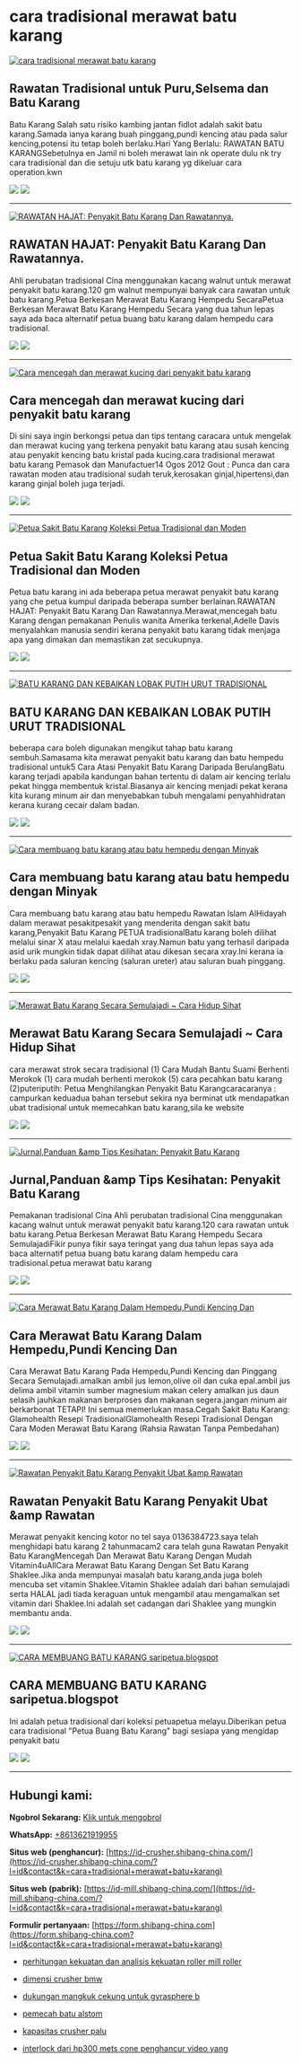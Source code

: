 # cara tradisional merawat batu karang

<a href="https://swt.shibang-china.com/?l=id&img&k=cara+tradisional+merawat+batu+karang" target="_blank">![cara tradisional merawat batu karang](http://static.shibang-china.com/all-800x300/1074.jpg)</a>

## Rawatan Tradisional untuk Puru,Selsema dan Batu Karang
Batu Karang Salah satu risiko kambing jantan fidlot adalah sakit batu karang.Samada ianya karang buah pinggang,pundi kencing atau pada salur kencing,potensi itu tetap boleh berlaku.Hari Yang Berlalu: RAWATAN BATU KARANGSebetulnya en Jamil ni boleh merawat lain nk operate dulu nk try cara tradisional dan die setuju utk batu karang yg dikeluar cara operation.kwn


<a href="https://whatsapp.shibangsoft.com/WhatsApp.php" target="_blank" title="WhatsApp">![](http://static.shibang-china.com/icon/whatsapp.png)</a> <a href="https://swt.shibang-china.com/?l=id&icon&k=cara+tradisional+merawat+batu+karang" target="_blank">![](http://static.shibang-china.com/icon/chat-id.png)</a>

---

<a href="https://swt.shibang-china.com/?l=id&img&k=cara+tradisional+merawat+batu+karang" target="_blank">![RAWATAN HAJAT: Penyakit Batu Karang Dan Rawatannya.](http://static.shibang-china.com/all-800x300/615.jpg)</a>

## RAWATAN HAJAT: Penyakit Batu Karang Dan Rawatannya.
Ahli perubatan tradisional Cina menggunakan kacang walnut untuk merawat penyakit batu karang.120 gm walnut mempunyai banyak cara rawatan untuk batu karang.Petua Berkesan Merawat Batu Karang Hempedu SecaraPetua Berkesan Merawat Batu Karang Hempedu Secara yang dua tahun lepas saya ada baca alternatif petua buang batu karang dalam hempedu cara tradisional.


<a href="https://whatsapp.shibangsoft.com/WhatsApp.php" target="_blank" title="WhatsApp">![](http://static.shibang-china.com/icon/whatsapp.png)</a> <a href="https://swt.shibang-china.com/?l=id&icon&k=cara+tradisional+merawat+batu+karang" target="_blank">![](http://static.shibang-china.com/icon/chat-id.png)</a>

---

<a href="https://swt.shibang-china.com/?l=id&img&k=cara+tradisional+merawat+batu+karang" target="_blank">![Cara mencegah dan merawat kucing dari penyakit batu karang](http://static.shibang-china.com/all-800x300/424.jpg)</a>

## Cara mencegah dan merawat kucing dari penyakit batu karang
Di sini saya ingin berkongsi petua dan tips tentang caracara untuk mengelak dan merawat kucing yang terkena penyakit batu karang atau susah kencing atau penyakit kencing batu kristal pada kucing.cara tradisional merawat batu karang Pemasok dan Manufactuer14 Ogos 2012 Gout : Punca dan cara rawatan moden atau tradisional sudah teruk,kerosakan ginjal,hipertensi,dan karang ginjal boleh juga terjadi.


<a href="https://whatsapp.shibangsoft.com/WhatsApp.php" target="_blank" title="WhatsApp">![](http://static.shibang-china.com/icon/whatsapp.png)</a> <a href="https://swt.shibang-china.com/?l=id&icon&k=cara+tradisional+merawat+batu+karang" target="_blank">![](http://static.shibang-china.com/icon/chat-id.png)</a>

---

<a href="https://swt.shibang-china.com/?l=id&img&k=cara+tradisional+merawat+batu+karang" target="_blank">![Petua Sakit Batu Karang Koleksi Petua Tradisional dan Moden](http://static.shibang-china.com/all-800x300/1077.jpg)</a>

## Petua Sakit Batu Karang Koleksi Petua Tradisional dan Moden
Petua batu karang ini ada beberapa petua merawat penyakit batu karang yang che petua kumpul daripada beberapa sumber berlainan.RAWATAN HAJAT: Penyakit Batu Karang Dan Rawatannya.Merawat,mencegah batu Karang dengan pemakanan Penulis wanita Amerika terkenal,Adelle Davis menyalahkan manusia sendiri kerana penyakit batu karang tidak menjaga apa yang dimakan dan memastikan zat secukupnya.


<a href="https://whatsapp.shibangsoft.com/WhatsApp.php" target="_blank" title="WhatsApp">![](http://static.shibang-china.com/icon/whatsapp.png)</a> <a href="https://swt.shibang-china.com/?l=id&icon&k=cara+tradisional+merawat+batu+karang" target="_blank">![](http://static.shibang-china.com/icon/chat-id.png)</a>

---

<a href="https://swt.shibang-china.com/?l=id&img&k=cara+tradisional+merawat+batu+karang" target="_blank">![BATU KARANG DAN KEBAIKAN LOBAK PUTIH URUT TRADISIONAL](http://static.shibang-china.com/all-800x300/942.jpg)</a>

## BATU KARANG DAN KEBAIKAN LOBAK PUTIH URUT TRADISIONAL
beberapa cara boleh digunakan mengikut tahap batu karang sembuh.Samasama kita merawat penyakit batu karang dan batu hempedu tradisional untuk5 Cara Atasi Penyakit Batu Karang Daripada BerulangBatu karang terjadi apabila kandungan bahan tertentu di dalam air kencing terlalu pekat hingga membentuk kristal.Biasanya air kencing menjadi pekat kerana kita kurang minum air dan menyebabkan tubuh mengalami penyahhidratan kerana kurang cecair dalam badan.


<a href="https://whatsapp.shibangsoft.com/WhatsApp.php" target="_blank" title="WhatsApp">![](http://static.shibang-china.com/icon/whatsapp.png)</a> <a href="https://swt.shibang-china.com/?l=id&icon&k=cara+tradisional+merawat+batu+karang" target="_blank">![](http://static.shibang-china.com/icon/chat-id.png)</a>

---

<a href="https://swt.shibang-china.com/?l=id&img&k=cara+tradisional+merawat+batu+karang" target="_blank">![Cara membuang batu karang atau batu hempedu dengan Minyak](http://static.shibang-china.com/all-800x300/1040.jpg)</a>

## Cara membuang batu karang atau batu hempedu dengan Minyak
Cara membuang batu karang atau batu hempedu Rawatan Islam AlHidayah dalam merawat pesakitpesakit yang menderita dengan sakit batu karang,Penyakit Batu Karang PETUA tradisionalBatu karang boleh dilihat melalui sinar X atau melalui kaedah xray.Namun batu yang terhasil daripada asid urik mungkin tidak dapat dilihat atau dikesan secara xray.Ini kerana ia berlaku pada saluran kencing (saluran ureter) atau saluran buah pinggang.


<a href="https://whatsapp.shibangsoft.com/WhatsApp.php" target="_blank" title="WhatsApp">![](http://static.shibang-china.com/icon/whatsapp.png)</a> <a href="https://swt.shibang-china.com/?l=id&icon&k=cara+tradisional+merawat+batu+karang" target="_blank">![](http://static.shibang-china.com/icon/chat-id.png)</a>

---

<a href="https://swt.shibang-china.com/?l=id&img&k=cara+tradisional+merawat+batu+karang" target="_blank">![Merawat Batu Karang Secara Semulajadi ~ Cara Hidup Sihat](http://static.shibang-china.com/all-800x300/210.jpg)</a>

## Merawat Batu Karang Secara Semulajadi ~ Cara Hidup Sihat
cara merawat strok secara tradisional (1) Cara Mudah Bantu Suami Berhenti Merokok (1) cara mudah berhenti merokok (5) cara pecahkan batu karang (2)puteriputih: Petua Menghilangkan Penyakit Batu Karangcaracaranya : campurkan keduadua bahan tersebut sekira nya berminat utk mendapatkan ubat tradisional untuk memecahkan batu karang,sila ke website


<a href="https://whatsapp.shibangsoft.com/WhatsApp.php" target="_blank" title="WhatsApp">![](http://static.shibang-china.com/icon/whatsapp.png)</a> <a href="https://swt.shibang-china.com/?l=id&icon&k=cara+tradisional+merawat+batu+karang" target="_blank">![](http://static.shibang-china.com/icon/chat-id.png)</a>

---

<a href="https://swt.shibang-china.com/?l=id&img&k=cara+tradisional+merawat+batu+karang" target="_blank">![Jurnal,Panduan &amp Tips Kesihatan: Penyakit Batu Karang](http://static.shibang-china.com/all-800x300/1223.jpg)</a>

## Jurnal,Panduan &amp Tips Kesihatan: Penyakit Batu Karang
Pemakanan tradisional Cina Ahli perubatan tradisional Cina menggunakan kacang walnut untuk merawat penyakit batu karang.120 cara rawatan untuk batu karang.Petua Berkesan Merawat Batu Karang Hempedu Secara SemulajadiFikir punya fikir saya teringat yang dua tahun lepas saya ada baca alternatif petua buang batu karang dalam hempedu cara tradisional.petua merawat batu karang


<a href="https://whatsapp.shibangsoft.com/WhatsApp.php" target="_blank" title="WhatsApp">![](http://static.shibang-china.com/icon/whatsapp.png)</a> <a href="https://swt.shibang-china.com/?l=id&icon&k=cara+tradisional+merawat+batu+karang" target="_blank">![](http://static.shibang-china.com/icon/chat-id.png)</a>

---

<a href="https://swt.shibang-china.com/?l=id&img&k=cara+tradisional+merawat+batu+karang" target="_blank">![Cara Merawat Batu Karang Dalam Hempedu,Pundi Kencing Dan](http://static.shibang-china.com/all-800x300/1144.jpg)</a>

## Cara Merawat Batu Karang Dalam Hempedu,Pundi Kencing Dan
Cara Merawat Batu Karang Pada Hempedu,Pundi Kencing dan Pinggang Secara Semulajadi.amalkan ambil jus lemon,olive oil dan cuka epal.ambil jus delima ambil vitamin sumber magnesium makan celery amalkan jus daun selasih jauhkan makanan berproses dan makanan segera.jangan minum air berkarbonat TETAPI! Ini semua memerlukan masa.Cegah Sakit Batu Karang: Glamohealth Resepi TradisionalGlamohealth Resepi Tradisional Dengan Cara Moden Merawat Batu Karang (Rahsia Rawatan Tanpa Pembedahan)


<a href="https://whatsapp.shibangsoft.com/WhatsApp.php" target="_blank" title="WhatsApp">![](http://static.shibang-china.com/icon/whatsapp.png)</a> <a href="https://swt.shibang-china.com/?l=id&icon&k=cara+tradisional+merawat+batu+karang" target="_blank">![](http://static.shibang-china.com/icon/chat-id.png)</a>

---

<a href="https://swt.shibang-china.com/?l=id&img&k=cara+tradisional+merawat+batu+karang" target="_blank">![Rawatan Penyakit Batu Karang Penyakit Ubat &amp Rawatan](http://static.shibang-china.com/all-800x300/945.jpg)</a>

## Rawatan Penyakit Batu Karang Penyakit Ubat &amp Rawatan
Merawat penyakit kencing kotor no tel saya 0136384723.saya telah menghidapi batu karang 2 tahunmacam2 cara telah guna Rawatan Penyakit Batu KarangMencegah Dan Merawat Batu Karang Dengan Mudah Vitamin4uAllCara Merawat Batu Karang Dengan Set Batu Karang Shaklee.Jika anda mempunyai masalah batu karang,anda juga boleh mencuba set vitamin Shaklee.Vitamin Shaklee adalah dari bahan semulajadi serta HALAL jadi tiada keraguan untuk mengambil atau mengamalkan set vitamin dari Shaklee.Ini adalah set cadangan dari Shaklee yang mungkin membantu anda.


<a href="https://whatsapp.shibangsoft.com/WhatsApp.php" target="_blank" title="WhatsApp">![](http://static.shibang-china.com/icon/whatsapp.png)</a> <a href="https://swt.shibang-china.com/?l=id&icon&k=cara+tradisional+merawat+batu+karang" target="_blank">![](http://static.shibang-china.com/icon/chat-id.png)</a>

---

<a href="https://swt.shibang-china.com/?l=id&img&k=cara+tradisional+merawat+batu+karang" target="_blank">![CARA MEMBUANG BATU KARANG saripetua.blogspot](http://static.shibang-china.com/all-800x300/491.jpg)</a>

## CARA MEMBUANG BATU KARANG saripetua.blogspot
Ini adalah petua tradisional dari koleksi petuapetua melayu.Diberikan petua cara tradisional "Petua Buang Batu Karang" bagi sesiapa yang mengidap penyakit batu

<a href="https://whatsapp.shibangsoft.com/WhatsApp.php" target="_blank" title="WhatsApp">![](http://static.shibang-china.com/icon/whatsapp.png)</a> <a href="https://swt.shibang-china.com/?l=id&icon&k=cara+tradisional+merawat+batu+karang" target="_blank">![](http://static.shibang-china.com/icon/chat-id.png)</a>

---
## Hubungi kami:

**Ngobrol Sekarang:** [Klik untuk mengobrol](https://swt.shibang-china.com?l=id&contact&k=cara+tradisional+merawat+batu+karang)

**WhatsApp:**  [+8613621919955](https://whatsapp.shibangsoft.com/WhatsApp.php)

**Situs web (penghancur):** [https://id-crusher.shibang-china.com/](https://id-crusher.shibang-china.com/?l=id&contact&k=cara+tradisional+merawat+batu+karang)

**Situs web (pabrik):** [https://id-mill.shibang-china.com/](https://id-mill.shibang-china.com/?l=id&contact&k=cara+tradisional+merawat+batu+karang)

**Formulir pertanyaan:** [https://form.shibang-china.com](https://form.shibang-china.com?l=id&contact&k=cara+tradisional+merawat+batu+karang)

* [perhitungan kekuatan dan analisis kekuatan roller mill roller](../50/perhitungan%20kekuatan%20dan%20analisis%20kekuatan%20roller%20mill%20roller.md)

* [dimensi crusher bmw](../48/dimensi%20crusher%20bmw.md)

* [dukungan mangkuk cekung untuk gyrasphere b](../43/dukungan%20mangkuk%20cekung%20untuk%20gyrasphere%20b.md)

* [pemecah batu alstom](../49/pemecah%20batu%20alstom.md)

* [kapasitas crusher palu](../49/kapasitas%20crusher%20palu.md)

* [interlock dari hp300 mets cone penghancur video yang](../43/interlock%20dari%20hp300%20mets%20cone%20penghancur%20video%20yang.md)
